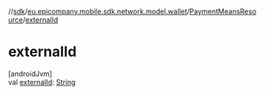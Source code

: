 //[sdk](../../../index.md)/[eu.epicompany.mobile.sdk.network.model.wallet](../index.md)/[PaymentMeansResource](index.md)/[externalId](external-id.md)

# externalId

[androidJvm]\
val [externalId](external-id.md): [String](https://kotlinlang.org/api/latest/jvm/stdlib/kotlin/-string/index.html)
